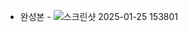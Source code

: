 - 완성본 -
![스크린샷 2025-01-25 153801](https://github.com/user-attachments/assets/b67cec9a-21b0-474d-8f59-fe32c4fc95ea)
